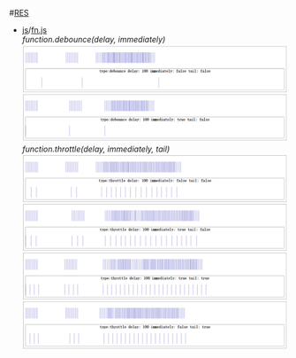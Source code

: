 #[RES](RES/)
* [js](RES/js/)/[fn.js](RES/js/fn.js)  
    *function.debounce(delay, immediately)*
    ![debounce](RES/js/debounce.png)
    *function.throttle(delay, immediately, tail)*
    ![throttle](RES/js/throttle.png)

